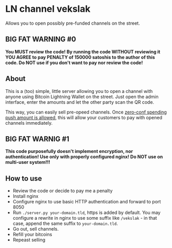 LN channel vekslak
==================

Allows you to open possibly pre-funded channels on the street.

BIG FAT WARNING #0
------------------

**You MUST review the code! By running the code WITHOUT reviewing it YOU AGREE to pay PENALTY of 150000 satoshis to the author of this code. Do NOT use if you don't want to pay nor review the code!**

About
-----

This is a (too) simple, little server allowing you to open a channel with anyone using Bitcoin Lightning Wallet on the street. Just open the admin interface, enter the amounts and let the other party scan the QR code.

This way, you can easily sell pre-opeed channels. Once [zero-conf spending push amount is allowed](https://github.com/lightningnetwork/lightning-rfc/issues/565), this will allow your customers to pay with opened channels immediately.

BIG FAT WARNIG #1
-----------------

**This code purposefully doesn't implement encryption, nor authentication! Use only with properly configured nginx! Do NOT use on multi-user system!!!**

How to use
----------

* Review the code or decide to pay me a penalty
* Install nginx
* Configure nginx to use basic HTTP authentication and forward to port 8050
* Run `./server.py your-domain.tld`, https is added by default. You may configure a rewrite in nginx to use some suffix like `/vekslak` - in that case, append the same suffix to `your-domain.tld`.
* Go out, sell channels.
* Refill your bitcoins
* Repeast selling
